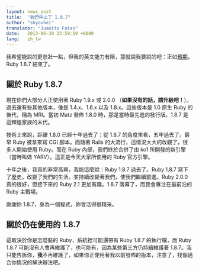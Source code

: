 ```yaml
---
layout: news_post
title:  "我們中止了 1.8.7"
author: "shyouhei"
translator: "Juanito Fatas"
date:   2013-06-30 23:59:59 +0000
lang:   zh_tw
---
```


我希望能說的更悲壯一點，但我的英文能力有限，那就說我要說的吧：正如[預期][1]，Ruby 1.8.7 結束了。

[1]: http://www.ruby-lang.org/en/news/2011/10/06/plans-for-1-8-7/

## 關於 Ruby 1.8.7

現在你們大部分人正使用著 Ruby 1.9.x 或 2.0.0 （**如果沒有的話，請升級吧！**）。過去還有些其他版本，像是 1.4.x、1.6.x 以及 1.8.x。這些版本是 1.0 原生 Ruby 的後代，稱為 MRI。當初 Matz 發佈 1.8.0 時，那是當時最先進的發行版。1.8.7 是這輝煌家族的末代。

技術上來說，距離 1.8.0 已經十年過去了；從 1.8.7 的角度來看，五年過去了。最早 Ruby 被拿來寫 CGI 腳本。而隨著 Rails 的大流行，這情況大大的改觀了，很多人開始使用 Ruby。而在 Ruby 內部，我們終於合併了由 ko1 所開發的新引擎（當時叫做 YARV）。這正是今天大家所使用的 Ruby 官方引擎。

十年之後，我真的非常高興，我能這麼說：Ruby 1.8.7 過去了。Ruby 1.8.7 寫下了歷史。改變了我們的生活。並持續改變著我們，使我們繼續前進。Ruby 2.0.0 真的很好，但接下來的 Ruby 2.1 更加有趣。1.8.7 落幕了，而我會專注在最前沿的 Ruby 主戰場。

謝謝你 1.8.7，身為一個程式，妳曾活得很精采。

## 關於仍在使用的 1.8.7

這取決於你是怎麼裝的 Ruby，系統裡可能還帶有 Ruby 1.8.7 的執行檔，而 Ruby 1.8.7 可能沒有人會再維護了，也可能有，因為某些第三方仍持續維護著 1.8.7。我只能告訴你，**我**不再維護了，如果你正使用著我以前發佈的版本，注意了，找個適合你情況的解決辦法吧。

